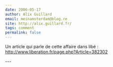 ```yaml
---
date: 2006-05-17
author: Alix Guillard
email: meinamsterdam@blog.re
site: http://alix.guillard.fr/
tags: comment
permalink: false
---
```


<p>
Un article qui parle de cette affaire dans libé : <a href="http://www.liberation.fr/page.php?Article=382302">http://www.liberation.fr/page.php?Article=382302</a>
</p>
---